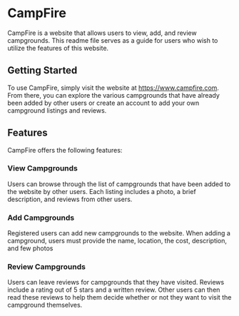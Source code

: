 # CampFire
CampFire is a website that allows users to view, add, and review campgrounds. This readme file serves as a guide for users who wish to utilize the features of this website.

## Getting Started
To use CampFire, simply visit the website at https://www.campfire.com. From there, you can explore the various campgrounds that have already been added by other users or create an account to add your own campground listings and reviews.

## Features
CampFire offers the following features:

### View Campgrounds
Users can browse through the list of campgrounds that have been added to the website by other users. Each listing includes a photo, a brief description, and reviews from other users.

### Add Campgrounds
Registered users can add new campgrounds to the website. When adding a campground, users must provide the name, location, the cost, description, and few photos

### Review Campgrounds
Users can leave reviews for campgrounds that they have visited. Reviews include a rating out of 5 stars and a written review. Other users can then read these reviews to help them decide whether or not they want to visit the campground themselves.
